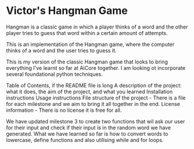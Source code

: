 # Victor's Hangman Game 
Hangman is a classic game in which a player thinks of a word and the other player tries to guess that word within a certain amount of attempts.

This is an implementation of the Hangman game, where the computer thinks of a word and the user tries to guess it. 

This is my version of the classic Hangman game that looks to bring everything I've learnt so far at AiCore together. I am looking ot incorporate several foundational python techniques. 


Table of Contents, if the README file is long
A description of the project: what it does, the aim of the project, and what you learned
Installation instructions
Usage instructions
File structure of the project - There is a file for each milestone and we aim to bring it all together in the end. 
License information - There is no license it is free for all. 

We have updated milestone 3 to create two functions that wil ask our user for their input and check if their input is in the random word we have generated. What we have learned so far is how to convert words to lowercase, define functions and also utilising while and for loops. 


